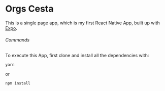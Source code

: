 # Orgs Cesta
This is a single page app, which is my first React Native App, built up with [Expo](https://expo.dev/).

###### Commands
To execute this App, first clone and install all the dependencies with:

``
yarn
``

or

``
npm install
``
